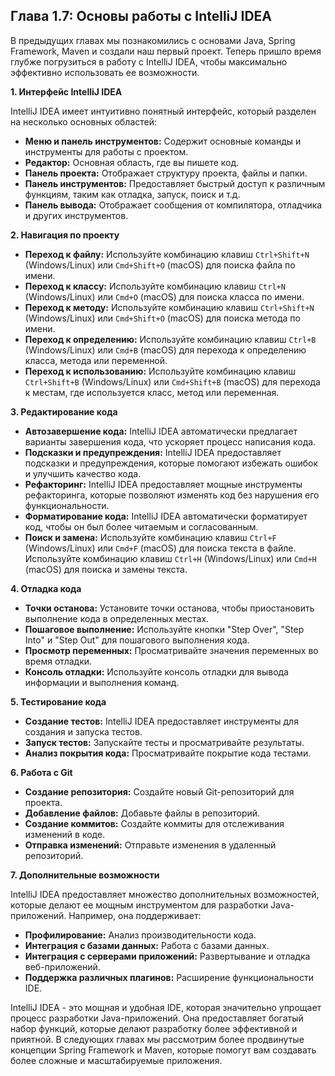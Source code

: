 ## Глава 1.7: Основы работы с IntelliJ IDEA

В предыдущих главах мы познакомились с основами Java, Spring Framework, Maven и создали наш первый проект. Теперь пришло время глубже погрузиться в работу с IntelliJ IDEA, чтобы максимально эффективно использовать ее возможности.

**1. Интерфейс IntelliJ IDEA**

IntelliJ IDEA имеет интуитивно понятный интерфейс, который разделен на несколько основных областей:

* **Меню и панель инструментов:**  Содержит основные команды и инструменты для работы с проектом.
* **Редактор:**  Основная область, где вы пишете код.
* **Панель проекта:**  Отображает структуру проекта, файлы и папки.
* **Панель инструментов:**  Предоставляет быстрый доступ к различным функциям, таким как отладка, запуск, поиск и т.д.
* **Панель вывода:**  Отображает сообщения от компилятора, отладчика и других инструментов.

**2. Навигация по проекту**

* **Переход к файлу:**  Используйте комбинацию клавиш `Ctrl+Shift+N` (Windows/Linux) или `Cmd+Shift+O` (macOS) для поиска файла по имени.
* **Переход к классу:**  Используйте комбинацию клавиш `Ctrl+N` (Windows/Linux) или `Cmd+O` (macOS) для поиска класса по имени.
* **Переход к методу:**  Используйте комбинацию клавиш `Ctrl+Shift+N` (Windows/Linux) или `Cmd+Shift+O` (macOS) для поиска метода по имени.
* **Переход к определению:**  Используйте комбинацию клавиш `Ctrl+B` (Windows/Linux) или `Cmd+B` (macOS) для перехода к определению класса, метода или переменной.
* **Переход к использованию:**  Используйте комбинацию клавиш `Ctrl+Shift+B` (Windows/Linux) или `Cmd+Shift+B` (macOS) для перехода к местам, где используется класс, метод или переменная.

**3. Редактирование кода**

* **Автозавершение кода:**  IntelliJ IDEA автоматически предлагает варианты завершения кода, что ускоряет процесс написания кода.
* **Подсказки и предупреждения:**  IntelliJ IDEA предоставляет подсказки и предупреждения, которые помогают избежать ошибок и улучшить качество кода.
* **Рефакторинг:**  IntelliJ IDEA предоставляет мощные инструменты рефакторинга, которые позволяют изменять код без нарушения его функциональности.
* **Форматирование кода:**  IntelliJ IDEA автоматически форматирует код, чтобы он был более читаемым и согласованным.
* **Поиск и замена:**  Используйте комбинацию клавиш `Ctrl+F` (Windows/Linux) или `Cmd+F` (macOS) для поиска текста в файле.  Используйте комбинацию клавиш `Ctrl+H` (Windows/Linux) или `Cmd+H` (macOS) для поиска и замены текста.

**4. Отладка кода**

* **Точки останова:**  Установите точки останова, чтобы приостановить выполнение кода в определенных местах.
* **Пошаговое выполнение:**  Используйте кнопки "Step Over", "Step Into" и "Step Out" для пошагового выполнения кода.
* **Просмотр переменных:**  Просматривайте значения переменных во время отладки.
* **Консоль отладки:**  Используйте консоль отладки для вывода информации и выполнения команд.

**5. Тестирование кода**

* **Создание тестов:**  IntelliJ IDEA предоставляет инструменты для создания и запуска тестов.
* **Запуск тестов:**  Запускайте тесты и просматривайте результаты.
* **Анализ покрытия кода:**  Просматривайте покрытие кода тестами.

**6. Работа с Git**

* **Создание репозитория:**  Создайте новый Git-репозиторий для проекта.
* **Добавление файлов:**  Добавьте файлы в репозиторий.
* **Создание коммитов:**  Создайте коммиты для отслеживания изменений в коде.
* **Отправка изменений:**  Отправьте изменения в удаленный репозиторий.

**7. Дополнительные возможности**

IntelliJ IDEA предоставляет множество дополнительных возможностей, которые делают ее мощным инструментом для разработки Java-приложений.  Например, она поддерживает:

* **Профилирование:**  Анализ производительности кода.
* **Интеграция с базами данных:**  Работа с базами данных.
* **Интеграция с серверами приложений:**  Развертывание и отладка веб-приложений.
* **Поддержка различных плагинов:**  Расширение функциональности IDE.

IntelliJ IDEA - это мощная и удобная IDE, которая значительно упрощает процесс разработки Java-приложений.  Она предоставляет богатый набор функций, которые делают разработку более эффективной и приятной.  В следующих главах мы рассмотрим более продвинутые концепции Spring Framework и Maven, которые помогут вам создавать более сложные и масштабируемые приложения.
